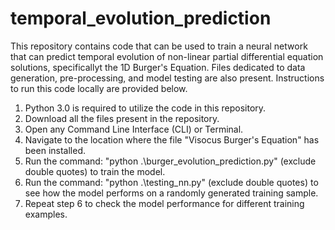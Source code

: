 # temporal_evolution_prediction
This repository contains code that can be used to train a neural network that can predict temporal evolution of non-linear partial differential equation solutions, specificallyt the 1D Burger's Equation. Files dedicated to data generation, pre-processing, and model testing are also present. Instructions to run this code locally are provided below.

1. Python 3.0 is required to utilize the code in this repository.
2. Download all the files present in the repository.
3. Open any Command Line Interface (CLI) or Terminal.
4. Navigate to the location where the file "Visocus Burger's Equation" has been installed.
5. Run the command: "python .\burger_evolution_prediction.py" (exclude double quotes) to train the model.
6. Run the command: "python .\testing_nn.py" (exclude double quotes) to see how the model performs on a randomly generated training sample.
7. Repeat step 6 to check the model performance for different training examples.
